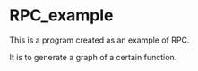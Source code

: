# RPC_example

This is a program created as an example of RPC.

It is to generate a graph of a certain function.

